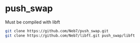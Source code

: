 # push_swap

Must be compiled with libft
```bash
git clone https://github.com/Neb7/push_swap.git
git clone https://github.com/Neb7/libft.git push_swap/libft
```
